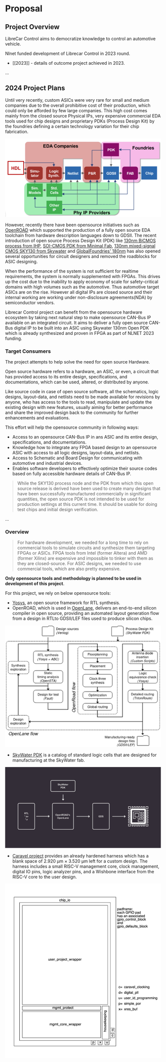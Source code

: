 # Proposal 

## **Project Overview**


LibreCar Control aims to democratize knowledge to control an automotive vehicle.

Nlnet funded development of Librecar Control in 2023 round.

* [[2023]] - details of outcome project achieved in 2023.

...

## **2024 Project Plans**

Until very recently, custom ASICs were very rare for small and medium companies due to the overall prohibitive cost of their production, which could only be afforded by few large companies. This high cost comes mainly from the closed source Physical IPs, very expensive commercial EDA tools used for chip designs and proprietary PDKs (Process Design Kit) by the foundries defining a certain technology variation for their chip fabrication. 

![opensource](./../attachment/opensourcehw.png)

However, recently there have been opensource initiatives such as [OpenROAD](https://theopenroadproject.org/) which supported the production of a fully open source EDA toolchain from hardware description languages down to GDSII. The recent introduction of open source Process Design Kit (PDK) like [130nm BiCMOS process from IHP](https://github.com/IHP-GmbH/IHP-Open-PDK), [SOI-CMOS PDK from Minimal Fab](https://github.com/mineda-support/ICPS2023_5), [130nm mixed-signal CMOS SKY130 from Skywater](https://github.com/google/skywater-pdk) and [GlobalFoundries' 180nm](https://github.com/google/gf180mcu-pdk) has also opened several opportunities for circuit designers and removed the roadblocks for ASIC designing.

When the performance of the system is not sufficient for realtime requirements, the system is normally supplemented with FPGAs. This drives up the cost due to the inability to apply economy of scale for safety-critical domains with high volumes such as the automotive. Thus automotive target ASICs are on the rise. However all digital IPs are closed source and their internal working are working under non-disclosure agreements(NDA) by semiconductor vendors.

Librecar Control project can benefit from the opensource hardware ecosystem by taking next natural step to make opensource CAN-Bus IP available on an integrated circuit. It aims to deliver a fully open source CAN-Bus digital IP to be built into an ASIC using Skywater 130nm Open PDK which is already synthesized and proven in FPGA as part of NLNET 2023 funding.


### **Target Consumers**

The project attempts to help solve the need for open source Hardware.

Open source hardware refers to a hardware, an ASIC, or even, a circuit that has provided access to its entire design, specifications, and documentations, which can be used, altered, or distributed by anyone. 

Like source code in case of open source software, all the schematics, logic designs, layout-data, and netlists need to be made available for revisions by anyone, who has access to the tools to read, manipulate and update the existing design with new features, usually aiming for better performance and share the improved design back to the community for further enhancements and evaluations.

This effort will help the opensource community in following ways:

- Access to an opensource CAN-Bus IP in ans ASIC and its entire design, specifications, and documentations. 
- Knowledge how to integrate any FPGA based design to an opensource ASIC with access to all logic designs, layout-data, and netlists.
- Access to Schematic and Board Design for communicating with automotive and industrial devices.
- Enables software developers to effectively optimize their source codes based on fully accessible hardware details of CAN-Bus IP.

> While the SKY130 process node and the PDK from which this open source release is derived have been used to create many designs that have been successfully manufactured commercially in significant quantities, the open source PDK is not intended to be used for production settings at this current time. It should be usable for doing test chips and initial design verification.

...

### **Overview**

> For hardware development, we needed for a long time to rely on commercial tools to simulate circuits and synthesize them targeting FPGAs or ASICs. FPGA tools from Intel (former Altera) and AMD (former Xilinx) are expensive and impossible to tinker with them as they are closed-source. For ASIC designs, we needed to use commercial tools, which are also pretty expensive.

**Only opensource tools and methodology is planned to be used in development of this project**.

For this project, we rely on below opensource tools:

* [Yosys](https://yosyshq.net/yosys/), an open source framework for RTL synthesis. 
* OpenROAD, which is used in [OpenLane](https://openlane.readthedocs.io/en/latest/), delivers an end-to-end silicon compiler in open source, providing an automated layout generation flow from a design in RTLto GDSII/LEF files used to produce silicon chips.

![workflow](./../attachment/workflow.png)

* [SkyWater PDK](https://skywater-pdk.readthedocs.io/en/main/) is a catalog of standard logic cells that are designed for manufacturing at the SkyWater fab.

![skywater](./../attachment/skywater.jpg)

* [Caravel project](https://caravel-harness.readthedocs.io/en/latest/) provides an already hardened harness which has a blank space of 2.920 µm × 3.520 µm left for a custom design. The harness includes a small RISC-V management core, clock management, digital IO pins, logic analyzer pins, and a Wishbone interface from the RISC-V core to the user design.

![caravel](./../attachment/caravel_floorplan.jpg)